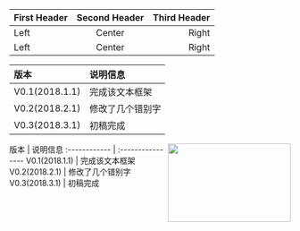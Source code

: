 First Header | Second Header | Third Header
:----------- | :-----------: | -----------:
Left         | Center        | Right
Left         | Center        | Right


版本           | 说明信息 
 :------------ | :---------------- 
V0.1(2018.1.1) | 完成该文本框架
V0.2(2018.2.1) | 修改了几个错别字
V0.3(2018.3.1) | 初稿完成
<img align="right" src="https://timgsa.baidu.com/timg?image&quality=80&size=b9999_10000&sec=1542636811854&di=7de1b2b66fc5d80dca4ebe2972338592&imgtype=0&src=http%3A%2F%2Fwww.cnplugins.com%2Fuploads%2Fcrximage%2F201801%2Fmarkdown%25E9%2598%2585%25E8%25AF%25BB%25E5%2599%25A8-logo-0.0.2.jpg" width=220 height=140/> 
版本           | 说明信息 
 :------------ | :---------------- 
V0.1(2018.1.1) | 完成该文本框架     
V0.2(2018.2.1) | 修改了几个错别字       
V0.3(2018.3.1) | 初稿完成    
